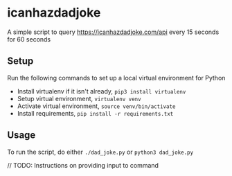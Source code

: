 # icanhazdadjoke

A simple script to query https://icanhazdadjoke.com/api every 15 seconds for 60 seconds

## Setup

Run the following commands to set up a local virtual environment for Python

- Install virtualenv if it isn't already, `pip3 install virtualenv`
- Setup virtual environment, `virtualenv venv`
- Activate virtual environment, `source venv/bin/activate`
- Install requirements, `pip install -r requirements.txt`

## Usage

To run the script, do either `./dad_joke.py` or `python3 dad_joke.py`

// TODO: Instructions on providing input to command
